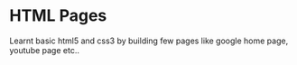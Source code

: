 # HTML Pages
  
Learnt basic html5 and css3 by building few pages like google home page, youtube page etc.. 
 
